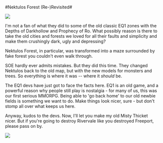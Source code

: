 #Nektulos Forest (Re-)Revisited#

![](http://westkarana.com/images/newnek1.jpg)



I'm not a fan of what they did to some of the old classic EQ1 zones with the Depths of Darkhollow and Prophecy of Ro. What possibly reason is there to take the old cities and forests we loved for all their faults and simplicity and make them crushingly dark, ugly and depressing?



Nektulos Forest, in particular, was transformed into a maze surrounded by fake forest you couldn't even walk through.



SOE hardly ever admits mistakes. But they did this time. They changed Nektulos back to the old map, but with the new models for monsters and trees. So everything is where it was -- where it *should* be.



The EQ1 devs have just got to face the facts here. EQ1 is an old game, and a powerful reason why people still play is nostalgia - for many of us, this was our first serious MMORPG. Being able to 'go back home' to our old newbie fields is something we want to do. Make things look nicer, sure - but don't stomp all over what keeps us here.



Anyway, kudos to the devs. Now, I'll let you make my old Misty Thicket nicer. But if you're going to destroy Rivervale like you destroyed Freeport, please pass on by.



![](http://westkarana.com/images/newnek2.jpg)


